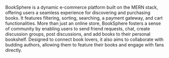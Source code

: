 BookSphere is a dynamic e-commerce platform built on the MERN stack, offering users a seamless experience for discovering and purchasing books. It features filtering, sorting, searching, a payment gateway, and cart functionalities. More than just an online store, BookSphere fosters a sense of community by enabling users to send friend requests, chat, create discussion groups, post discussions, and add books to their personal bookshelf. Designed to connect book lovers, it also aims to collaborate with budding authors, allowing them to feature their books and engage with fans directly.
